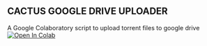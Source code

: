 ## CACTUS GOOGLE DRIVE UPLOADER
A Google Colaboratory script to upload torrent files to google drive
[![Open In Colab](https://colab.research.google.com/assets/colab-badge.svg)](https://colab.research.google.com/gist/hv33y/da4620c007536873c94e8e549d131987/cactus_gd_uploader.ipynb)

